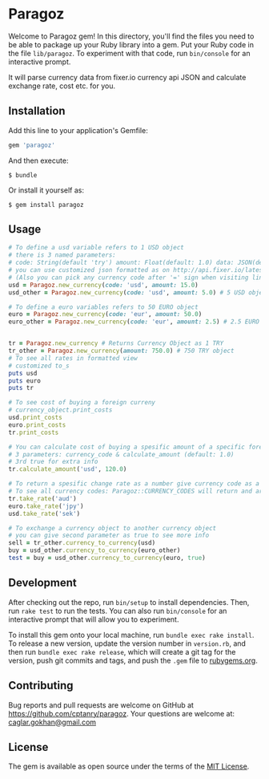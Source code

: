 # Paragoz

Welcome to Paragoz gem! In this directory, you'll find the files you need to be able to package up your Ruby library into a gem. Put your Ruby code in the file `lib/paragoz`. To experiment with that code, run `bin/console` for an interactive prompt.

It will parse currency data from fixer.io currency api JSON and calculate exchange rate, cost etc. for you.

## Installation

Add this line to your application's Gemfile:

```ruby
gem 'paragoz'
```

And then execute:

    $ bundle

Or install it yourself as:

    $ gem install paragoz

## Usage

```ruby
# To define a usd variable refers to 1 USD object 
# there is 3 named parameters:
# code: String(default 'try') amount: Float(default: 1.0) data: JSON(default: nil)
# you can use customized json formatted as on http://api.fixer.io/latest?base=USD
# (Also you can pick any currency code after '=' sign when visiting link.) 
usd = Paragoz.new_currency(code: 'usd', amount: 15.0)
usd_other = Paragoz.new_currency(code: 'usd', amount: 5.0) # 5 USD object

# To define a euro variables refers to 50 EURO object
euro = Paragoz.new_currency(code: 'eur', amount: 50.0)
euro_other = Paragoz.new_currency(code: 'eur', amount: 2.5) # 2.5 EURO object


tr = Paragoz.new_currency # Returns Currency Object as 1 TRY
tr_other = Paragoz.new_currency(amount: 750.0) # 750 TRY object
# To see all rates in formatted view
# customized to_s
puts usd
puts euro
puts tr

# To see cost of buying a foreign curreny
# currency_object.print_costs
usd.print_costs
euro.print_costs
tr.print_costs

# You can calculate cost of buying a spesific amount of a specific foreign currency
# 3 parameters: currency_code & calculate_amount (default: 1.0)
# 3rd true for extra info
tr.calculate_amount('usd', 120.0)

# To return a spesific change rate as a number give currency code as a parameter
# To see all currency codes: Paragoz::CURRENCY_CODES will return and array
tr.take_rate('aud')
euro.take_rate('jpy')
usd.take_rate('sek')

# To exchange a currency object to another currency object
# you can give second parameter as true to see more info
sell = tr_other.currency_to_currency(usd)
buy = usd_other.currency_to_currency(euro_other)
test = buy = usd_other.currency_to_currency(euro, true)

```


## Development

After checking out the repo, run `bin/setup` to install dependencies. Then, run `rake test` to run the tests. You can also run `bin/console` for an interactive prompt that will allow you to experiment.

To install this gem onto your local machine, run `bundle exec rake install`. To release a new version, update the version number in `version.rb`, and then run `bundle exec rake release`, which will create a git tag for the version, push git commits and tags, and push the `.gem` file to [rubygems.org](https://rubygems.org).

## Contributing

Bug reports and pull requests are welcome on GitHub at https://github.com/cptanry/paragoz.
Your questions are welcome at: caglar.gokhan@gmail.com


## License

The gem is available as open source under the terms of the [MIT License](http://opensource.org/licenses/MIT).

